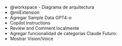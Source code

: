 - @workspace - Diagrama de arquitectura
- @miExtension
- Agregar Sample Data GPT4-o
- Copilot Instructions
- Review and Comment localmente
- Agregar funcionalidad de categorias Claude
Futuro:
- Mostrar Vision/Voice
